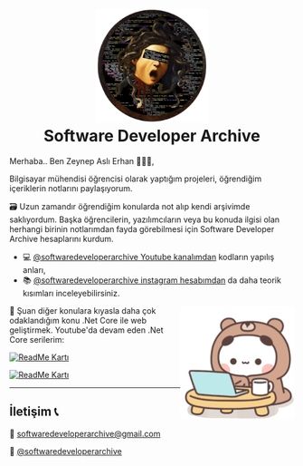 <h1 align="center">
  <br>
  <a href="https://github.com/zeynepaslierhan/.NetCoreArchive"><img src="https://github.com/zeynepaslierhan/zeynepaslierhan/blob/main/img/Logo.png" alt="SoftwareDeveloperArchive" width="200"></a>
  <br>
  Software Developer Archive 
  <br>
</h1>

Merhaba.. Ben Zeynep Aslı Erhan 👩🏼‍💻,

Bilgisayar mühendisi öğrencisi olarak yaptığım projeleri, öğrendiğim içeriklerin notlarını paylaşıyorum. 

🗃 Uzun zamandır öğrendiğim konularda not alıp kendi arşivimde saklıyordum. Başka öğrencilerin, yazılımcıların veya bu konuda ilgisi olan herhangi birinin notlarımdan fayda görebilmesi için Software Developer Archive hesaplarını kurdum. 

* 💻 [@softwaredeveloperarchive Youtube kanalımdan](https://www.youtube.com/channel/UCjyA7k3irGFgjYkuH-QVhfw/featured) kodların yapılış anları, 
* 📚 [@softwaredeveloperarchive instagram hesabımdan](https://www.instagram.com/softwaredeveloperarchive/) da daha teorik kısımları inceleyebilirsiniz.


<img src="https://github.com/zeynepaslierhan/zeynepaslierhan/blob/main/img/gifs/BanaBenziyor.gif" align="right" height="200">


📌 Şuan diğer konulara kıyasla daha çok odaklandığım konu .Net Core ile web geliştirmek. Youtube'da devam eden .Net Core serilerim:

[![ReadMe Kartı](https://github-readme-stats.vercel.app/api/pin/?username=zeynepaslierhan&repo=.NetCorePractices)](https://github.com/zeynepaslierhan/.NetCorePractices)

[![ReadMe Kartı](https://github-readme-stats.vercel.app/api/pin/?username=zeynepaslierhan&repo=.NetCoreArchive)](https://github.com/zeynepaslierhan/.NetCoreArchive)

---
## İletişim :telephone_receiver:

:e-mail:  softwaredeveloperarchive@gmail.com

:iphone: [@softwaredeveloperarchive](https://www.instagram.com/softwaredeveloperarchive/)

